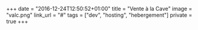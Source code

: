 +++
date = "2016-12-24T12:50:52+01:00"
title = "Vente à la Cave"
image = "valc.png"
link_url = "#"
tags = ["dev", "hosting", "hebergement"]
private = true
+++

